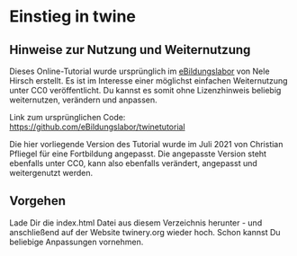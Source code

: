 # Einstieg in twine

## Hinweise zur Nutzung und Weiternutzung

Dieses Online-Tutorial wurde ursprünglich im <a href=https://www.ebildungslabor.de target=blank>eBildungslabor</a> von Nele Hirsch erstellt. Es ist im Interesse einer möglichst einfachen Weiternutzung unter CC0 veröffentlicht. Du kannst es somit ohne Lizenzhinweis beliebig weiternutzen, verändern und anpassen.

Link zum ursprünglichen Code: <a href=https://github.com/eBildungslabor/twinetutorial target=blank>https://github.com/eBildungslabor/twinetutorial</a>

Die hier vorliegende Version des Tutorial wurde im Juli 2021 von Christian Pfliegel für eine Fortbildung angepasst. Die angepasste Version steht ebenfalls unter CC0, kann also ebenfalls verändert, angepasst und weitergenutzt werden.

## Vorgehen

Lade Dir die index.html Datei aus diesem Verzeichnis herunter - und anschließend auf der Website twinery.org wieder hoch. Schon kannst Du beliebige Anpassungen vornehmen.

